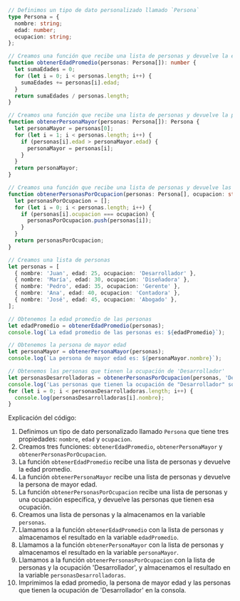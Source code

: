 ```typescript
// Definimos un tipo de dato personalizado llamado `Persona`
type Persona = {
  nombre: string;
  edad: number;
  ocupacion: string;
};

// Creamos una función que recibe una lista de personas y devuelve la edad promedio
function obtenerEdadPromedio(personas: Persona[]): number {
  let sumaEdades = 0;
  for (let i = 0; i < personas.length; i++) {
    sumaEdades += personas[i].edad;
  }
  return sumaEdades / personas.length;
}

// Creamos una función que recibe una lista de personas y devuelve la persona de mayor edad
function obtenerPersonaMayor(personas: Persona[]): Persona {
  let personaMayor = personas[0];
  for (let i = 1; i < personas.length; i++) {
    if (personas[i].edad > personaMayor.edad) {
      personaMayor = personas[i];
    }
  }
  return personaMayor;
}

// Creamos una función que recibe una lista de personas y devuelve las personas que tienen una ocupación determinada
function obtenerPersonasPorOcupacion(personas: Persona[], ocupacion: string): Persona[] {
  let personasPorOcupacion = [];
  for (let i = 0; i < personas.length; i++) {
    if (personas[i].ocupacion === ocupacion) {
      personasPorOcupacion.push(personas[i]);
    }
  }
  return personasPorOcupacion;
}

// Creamos una lista de personas
let personas = [
  { nombre: 'Juan', edad: 25, ocupacion: 'Desarrollador' },
  { nombre: 'María', edad: 30, ocupacion: 'Diseñadora' },
  { nombre: 'Pedro', edad: 35, ocupacion: 'Gerente' },
  { nombre: 'Ana', edad: 40, ocupacion: 'Contadora' },
  { nombre: 'José', edad: 45, ocupacion: 'Abogado' },
];

// Obtenemos la edad promedio de las personas
let edadPromedio = obtenerEdadPromedio(personas);
console.log(`La edad promedio de las personas es: ${edadPromedio}`);

// Obtenemos la persona de mayor edad
let personaMayor = obtenerPersonaMayor(personas);
console.log(`La persona de mayor edad es: ${personaMayor.nombre}`);

// Obtenemos las personas que tienen la ocupación de 'Desarrollador'
let personasDesarrolladoras = obtenerPersonasPorOcupacion(personas, 'Desarrollador');
console.log('Las personas que tienen la ocupación de "Desarrollador" son:');
for (let i = 0; i < personasDesarrolladoras.length; i++) {
  console.log(personasDesarrolladoras[i].nombre);
}
```

Explicación del código:

1. Definimos un tipo de dato personalizado llamado `Persona` que tiene tres propiedades: `nombre`, `edad` y `ocupacion`.
2. Creamos tres funciones: `obtenerEdadPromedio`, `obtenerPersonaMayor` y `obtenerPersonasPorOcupacion`.
3. La función `obtenerEdadPromedio` recibe una lista de personas y devuelve la edad promedio.
4. La función `obtenerPersonaMayor` recibe una lista de personas y devuelve la persona de mayor edad.
5. La función `obtenerPersonasPorOcupacion` recibe una lista de personas y una ocupación específica, y devuelve las personas que tienen esa ocupación.
6. Creamos una lista de personas y la almacenamos en la variable `personas`.
7. Llamamos a la función `obtenerEdadPromedio` con la lista de personas y almacenamos el resultado en la variable `edadPromedio`.
8. Llamamos a la función `obtenerPersonaMayor` con la lista de personas y almacenamos el resultado en la variable `personaMayor`.
9. Llamamos a la función `obtenerPersonasPorOcupacion` con la lista de personas y la ocupación 'Desarrollador', y almacenamos el resultado en la variable `personasDesarrolladoras`.
10. Imprimimos la edad promedio, la persona de mayor edad y las personas que tienen la ocupación de 'Desarrollador' en la consola.